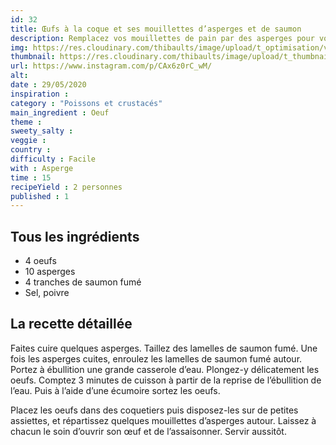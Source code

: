 ```yaml
---
id: 32
title: Œufs à la coque et ses mouillettes d’asperges et de saumon
description: Remplacez vos mouillettes de pain par des asperges pour vos oeufs à la coques !
img: https://res.cloudinary.com/thibaults/image/upload/t_optimisation/v1600460919/Recipes/20200529_oeufs_coque.jpg
thumbnail: https://res.cloudinary.com/thibaults/image/upload/t_thumbnail_josie/v1600460919/Recipes/20200529_oeufs_coque.jpg
url: https://www.instagram.com/p/CAx6z0rC_wM/
alt: 
date : 29/05/2020
inspiration :
category : "Poissons et crustacés"
main_ingredient : Oeuf
theme : 
sweety_salty : 
veggie : 
country :
difficulty : Facile
with : Asperge
time : 15
recipeYield : 2 personnes
published : 1
---
```


## Tous les ingrédients
 - 4 oeufs
 - 10 asperges
 - 4 tranches de saumon fumé
 - Sel, poivre

## La recette détaillée
Faites cuire quelques asperges. Taillez des lamelles de saumon fumé. Une fois les asperges cuites, enroulez les lamelles de saumon fumé autour. Portez à ébullition une grande casserole d’eau. Plongez-y délicatement les oeufs. Comptez 3 minutes de cuisson à partir de la reprise de l’ébullition de l’eau. Puis à l’aide d’une écumoire sortez les oeufs.

Placez les oeufs dans des coquetiers puis disposez-les sur de petites assiettes, et répartissez quelques mouillettes d’asperges autour.
Laissez à chacun le soin d’ouvrir son œuf et de l’assaisonner. Servir aussitôt.